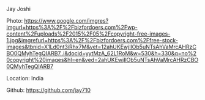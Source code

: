 Jay Joshi

Photo: https://www.google.com/imgres?imgurl=https%3A%2F%2Fbizfordoers.com%2Fwp-content%2Fuploads%2F2015%2F05%2Fcopyright-free-images-1.jpg&imgrefurl=https%3A%2F%2Fbizfordoers.com%2Ffree-stock-images&tbnid=X1Ld0nt3iRhx7M&vet=12ahUKEwjIlOb5uNTsAhVaMrcAHRzCBO0QMyhTegQIARB7..i&docid=yytMzA_62L1RoM&w=530&h=330&q=no%20copyright%20images&hl=en&ved=2ahUKEwjIlOb5uNTsAhVaMrcAHRzCBO0QMyhTegQIARB7

Location: India

Github: https://github.com/jay710

